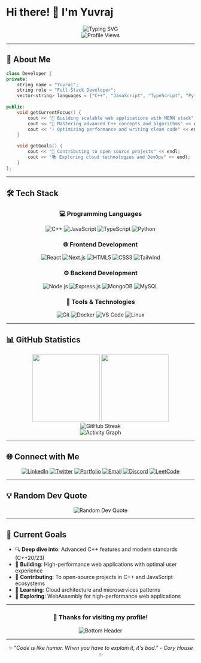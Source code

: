 # Hi there! 👋 I'm Yuvraj

<div align="center">
  <img src="https://readme-typing-svg.herokuapp.com?font=Fira+Code&size=30&duration=3000&pause=1000&color=00D9FF&center=true&vCenter=true&width=500&lines=C%2B%2B+Developer;MERN+Stack+Enthusiast;Full-Stack+Engineer;Problem+Solver" alt="Typing SVG" />
</div>

<div align="center">
  <img src="https://komarev.com/ghpvc/?username=yourusername&color=blueviolet&style=flat-square&label=Profile+Views" alt="Profile Views" />
</div>

---

## 🚀 About Me

```cpp
class Developer {
private:
    string name = "Yuvraj";
    string role = "Full-Stack Developer";
    vector<string> languages = {"C++", "JavaScript", "TypeScript", "Python"};
    
public:
    void getCurrentFocus() {
        cout << "🔭 Building scalable web applications with MERN stack" << endl;
        cout << "🌱 Mastering advanced C++ concepts and algorithms" << endl;
        cout << "⚡ Optimizing performance and writing clean code" << endl;
    }
    
    void getGoals() {
        cout << "🎯 Contributing to open source projects" << endl;
        cout << "📚 Exploring cloud technologies and DevOps" << endl;
    }
};
```

---

## 🛠️ Tech Stack

<div align="center">

### 💻 Programming Languages
![C++](https://img.shields.io/badge/C%2B%2B-00599C?style=for-the-badge&logo=c%2B%2B&logoColor=white)
![JavaScript](https://img.shields.io/badge/JavaScript-F7DF1E?style=for-the-badge&logo=javascript&logoColor=black)
![TypeScript](https://img.shields.io/badge/TypeScript-007ACC?style=for-the-badge&logo=typescript&logoColor=white)
![Python](https://img.shields.io/badge/Python-3776AB?style=for-the-badge&logo=python&logoColor=white)

### 🌐 Frontend Development
![React](https://img.shields.io/badge/React-20232A?style=for-the-badge&logo=react&logoColor=61DAFB)
![Next.js](https://img.shields.io/badge/Next.js-000000?style=for-the-badge&logo=next.js&logoColor=white)
![HTML5](https://img.shields.io/badge/HTML5-E34F26?style=for-the-badge&logo=html5&logoColor=white)
![CSS3](https://img.shields.io/badge/CSS3-1572B6?style=for-the-badge&logo=css3&logoColor=white)
![Tailwind](https://img.shields.io/badge/Tailwind_CSS-38B2AC?style=for-the-badge&logo=tailwind-css&logoColor=white)

### ⚙️ Backend Development
![Node.js](https://img.shields.io/badge/Node.js-43853D?style=for-the-badge&logo=node.js&logoColor=white)
![Express.js](https://img.shields.io/badge/Express.js-404D59?style=for-the-badge&logo=express&logoColor=white)
![MongoDB](https://img.shields.io/badge/MongoDB-4EA94B?style=for-the-badge&logo=mongodb&logoColor=white)
![MySQL](https://img.shields.io/badge/MySQL-00000F?style=for-the-badge&logo=mysql&logoColor=white)

### 🔧 Tools & Technologies
![Git](https://img.shields.io/badge/Git-F05032?style=for-the-badge&logo=git&logoColor=white)
![Docker](https://img.shields.io/badge/Docker-2496ED?style=for-the-badge&logo=docker&logoColor=white)
![VS Code](https://img.shields.io/badge/VS_Code-007ACC?style=for-the-badge&logo=visual-studio-code&logoColor=white)
![Linux](https://img.shields.io/badge/Linux-FCC624?style=for-the-badge&logo=linux&logoColor=black)

</div>

---

## 📊 GitHub Statistics

<div align="center">
  <img height="180em" src="https://github-readme-stats.vercel.app/api?username=yourusername&show_icons=true&theme=tokyonight&include_all_commits=true&count_private=true"/>
  <img height="180em" src="https://github-readme-stats.vercel.app/api/top-langs/?username=yourusername&layout=compact&langs_count=8&theme=tokyonight"/>
</div>

<div align="center">
  <img src="https://github-readme-streak-stats.herokuapp.com/?user=yourusername&theme=tokyonight" alt="GitHub Streak" />
</div>

<div align="center">
  <img src="https://github-readme-activity-graph.vercel.app/graph?username=yourusername&theme=tokyo-night&hide_border=true" alt="Activity Graph" />
</div>

---






## 🌐 Connect with Me

<div align="center">

[![LinkedIn](https://img.shields.io/badge/LinkedIn-0077B5?style=for-the-badge&logo=linkedin&logoColor=white)](https://linkedin.com/in/yourprofile)
[![Twitter](https://img.shields.io/badge/Twitter-1DA1F2?style=for-the-badge&logo=twitter&logoColor=white)](https://twitter.com/yourhandle)
[![Portfolio](https://img.shields.io/badge/Portfolio-FF5722?style=for-the-badge&logo=google-chrome&logoColor=white)](https://yourportfolio.com)
[![Email](https://img.shields.io/badge/Email-D14836?style=for-the-badge&logo=gmail&logoColor=white)](mailto:your.email@gmail.com)
[![Discord](https://img.shields.io/badge/Discord-7289DA?style=for-the-badge&logo=discord&logoColor=white)](https://discord.gg/yourinvite)
[![LeetCode](https://img.shields.io/badge/LeetCode-FFA116?style=for-the-badge&logo=leetcode&logoColor=black)](https://leetcode.com/yourprofile)

</div>

---

## 💡 Random Dev Quote

<div align="center">
  <img src="https://quotes-github-readme.vercel.app/api?type=horizontal&theme=tokyonight" alt="Random Dev Quote" />
</div>

---

## 🎯 Current Goals

- 🔍 **Deep dive into**: Advanced C++ features and modern standards (C++20/23)
- 🚀 **Building**: High-performance web applications with optimal user experience
- 🤝 **Contributing**: To open-source projects in C++ and JavaScript ecosystems
- 📖 **Learning**: Cloud architecture and microservices patterns
- 🎨 **Exploring**: WebAssembly for high-performance web applications

---



<div align="center">
  <h3>💖 Thanks for visiting my profile!</h3>
  <img src="https://raw.githubusercontent.com/Trilokia/Trilokia/379277808c61ef204768a61bbc5d25bc7798ccf1/bottom_header.svg" alt="Bottom Header" />
</div>

---

<div align="center">
  <i>✨ "Code is like humor. When you have to explain it, it's bad." - Cory House ✨</i>
</div>
